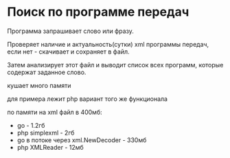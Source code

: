 # Поиск по программе передач

Программа запрашивает слово или фразу.

Проверяет наличие и актуальность(сутки) xml программы передач, если нет - скачивает  и сохраняет в файл. 

Затем анализирует этот файл и выводит список всех программ, которые содержат заданное слово.

кушает много памяти

для примера лежит php вариант того же функционала

по памяти на xml файл в 400мб: 
- go - 1.2гб
- php simplexml - 2гб
- go в потоке через xml.NewDecoder - 330мб
- php XMLReader - 12мб 